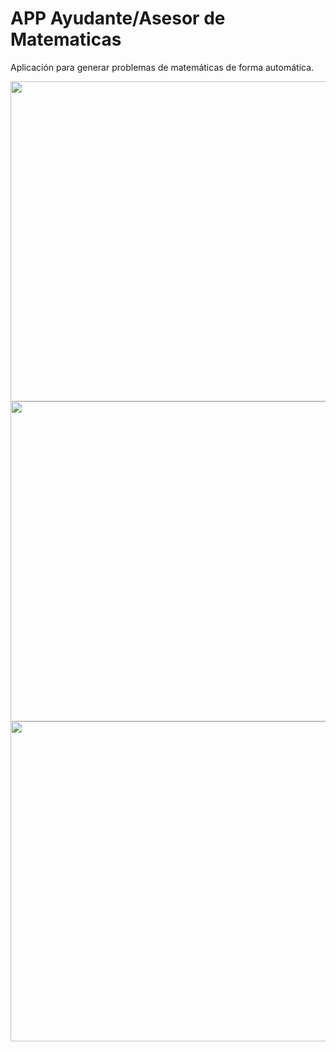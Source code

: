# APP Ayudante/Asesor de Matematicas
Aplicación para generar problemas de matemáticas de forma automática.


<img src="https://user-images.githubusercontent.com/32781770/203474562-1145902e-f9ef-4cc4-9307-0299be255e6a.png" width="512">

<img src="https://user-images.githubusercontent.com/32781770/203474580-8264dd19-b5a8-4c99-8474-65d8dd50a9fc.png" width="512">

<img src="https://user-images.githubusercontent.com/32781770/203474588-7c78d822-4afc-44aa-a735-b30ce4b54f55.png" width="512">
